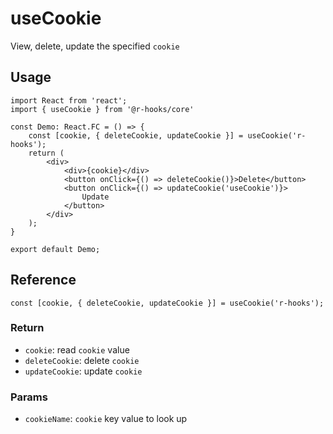 # useCookie

View, delete, update the specified `cookie`

## Usage

```tsx
import React from 'react';
import { useCookie } from '@r-hooks/core'

const Demo: React.FC = () => {
    const [cookie, { deleteCookie, updateCookie }] = useCookie('r-hooks');
    return (
        <div>
            <div>{cookie}</div>
            <button onClick={() => deleteCookie()}>Delete</button>
            <button onClick={() => updateCookie('useCookie')}>
                Update
            </button>
        </div>
    );
}

export default Demo;
```

## Reference

```tsx
const [cookie, { deleteCookie, updateCookie }] = useCookie('r-hooks');
```

### Return
- `cookie`: read `cookie` value
- `deleteCookie`: delete `cookie`
- `updateCookie`: update `cookie`

### Params
- `cookieName`: `cookie` key value to look up
